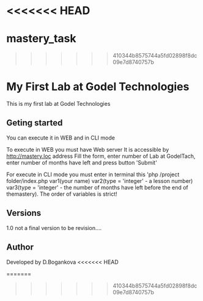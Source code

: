 <<<<<<< HEAD
=======
# mastery_task
>>>>>>> 410344b8575744a5fd02898f8dc09e7d8740757b
# My First Lab at Godel Technologies
This is my first lab at Godel Technologies


## Geting started
You can execute it in WEB and in CLI mode

To execute in WEB you must have Web server
It is accessible by http://mastery.loc address
Fill the form, enter number of Lab at GodelTach, enter number of months have left and press button 'Submit'

For execute in CLI mode you must enter in terminal this 'php /project folder/index.php var1(your name) var2(type = 'integer' - a lesson number) var3(type = 'integer' - the number of months have left before the end of themastery). The order of variables is strict!


## Versions
1.0
not a final version
to be revision....  

## Author
Developed by D.Bogankova
<<<<<<< HEAD

=======
>>>>>>> 410344b8575744a5fd02898f8dc09e7d8740757b
